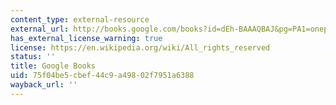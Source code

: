```yaml
---
content_type: external-resource
external_url: http://books.google.com/books?id=dEh-BAAAQBAJ&pg=PA1=onepage
has_external_license_warning: true
license: https://en.wikipedia.org/wiki/All_rights_reserved
status: ''
title: Google Books
uid: 75f04be5-cbef-44c9-a498-02f7951a6388
wayback_url: ''
---
```

